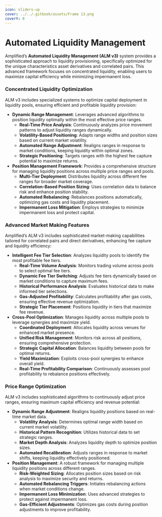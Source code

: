 ```yaml
---
icon: sliders-up
cover: ../../.gitbook/assets/Frame 13.png
coverY: 0
---
```


# Automated Liquidity Management

Amplified’s **Automated Liquidity Management (ALM v3)** system provides a sophisticated approach to liquidity provisioning, specifically optimized for the unique characteristics asset derivatives and correlated pairs. This advanced framework focuses on concentrated liquidity, enabling users to maximize capital efficiency while minimizing impermanent loss.

### **Concentrated Liquidity Optimization**

ALM v3 includes specialized systems to optimize capital deployment in liquidity pools, ensuring efficient and profitable liquidity provision:

* **Dynamic Range Management**: Leverages advanced algorithms to position liquidity optimally within the most effective price ranges.
  * **Real-Time Price Analysis**: Continuously analyzes price movement patterns to adjust liquidity ranges dynamically.
  * **Volatility-Based Positioning**: Adapts range widths and position sizes based on current market volatility.
  * **Automated Range Adjustment**: Realigns ranges in response to market conditions, keeping liquidity within optimal zones.
  * **Strategic Positioning**: Targets ranges with the highest fee capture potential to maximize returns.
* **Position Management Framework**: Provides a comprehensive structure for managing liquidity positions across multiple price ranges and pools.
  * **Multi-Tier Deployment**: Distributes liquidity across different fee ranges for broader market coverage.
  * **Correlation-Based Position Sizing**: Uses correlation data to balance risk and enhance position stability.
  * **Automated Rebalancing**: Rebalances positions automatically, optimizing gas costs and liquidity placement.
  * **Impermanent Loss Mitigation**: Employs strategies to minimize impermanent loss and protect capital.

### **Advanced Market Making Features**

Amplified’s ALM v3 includes sophisticated market-making capabilities tailored for correlated pairs and direct derivatives, enhancing fee capture and liquidity efficiency:

* **Intelligent Fee Tier Selection**: Analyzes liquidity pools to identify the most profitable fee tiers.
  * **Real-Time Volume Analysis**: Monitors trading volume across pools to select optimal fee tiers.
  * **Dynamic Fee Tier Switching**: Adjusts fee tiers dynamically based on market conditions to capture maximum fees.
  * **Historical Performance Analysis**: Evaluates historical data to make informed tier selections.
  * **Gas-Adjusted Profitability**: Calculates profitability after gas costs, ensuring effective revenue optimization.
  * **Strategic Tier Placement**: Positions liquidity in tiers that maximize fee revenue.
* **Cross-Pool Optimization**: Manages liquidity across multiple pools to leverage synergies and maximize yield.
  * **Coordinated Deployment**: Allocates liquidity across venues for enhanced market presence.
  * **Unified Risk Management**: Monitors risk across all positions, ensuring comprehensive protection.
  * **Strategic Capital Allocation**: Balances liquidity between pools for optimal returns.
  * **Yield Maximization**: Exploits cross-pool synergies to enhance overall yield.
  * **Real-Time Profitability Comparison**: Continuously assesses pool profitability to rebalance positions effectively.

### **Price Range Optimization**

ALM v3 includes sophisticated algorithms to continuously adjust price ranges, ensuring maximum capital efficiency and revenue potential:

* **Dynamic Range Adjustment**: Realigns liquidity positions based on real-time market data.
  * **Volatility Analysis**: Determines optimal range width based on current market volatility.
  * **Historical Pattern Recognition**: Utilizes historical data to set strategic ranges.
  * **Market Depth Analysis**: Analyzes liquidity depth to optimize position sizes.
  * **Automated Recalibration**: Adjusts ranges in response to market shifts, keeping liquidity effectively positioned.
* **Position Management**: A robust framework for managing multiple liquidity positions across different ranges.
  * **Risk-Weighted Sizing**: Allocates position sizes based on risk analysis to maximize security and returns.
  * **Automated Rebalancing Triggers**: Initiates rebalancing actions when market conditions change.
  * **Impermanent Loss Minimization**: Uses advanced strategies to protect against impermanent loss.
  * **Gas-Efficient Adjustments**: Optimizes gas costs during position adjustments to improve profitability.
